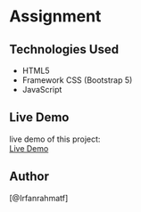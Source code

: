 # Assignment

## Technologies Used

- HTML5
- Framework CSS (Bootstrap 5)
- JavaScript

## Live Demo

live demo of this project:  
[Live Demo]()

## Author

[@Irfanrahmatf]